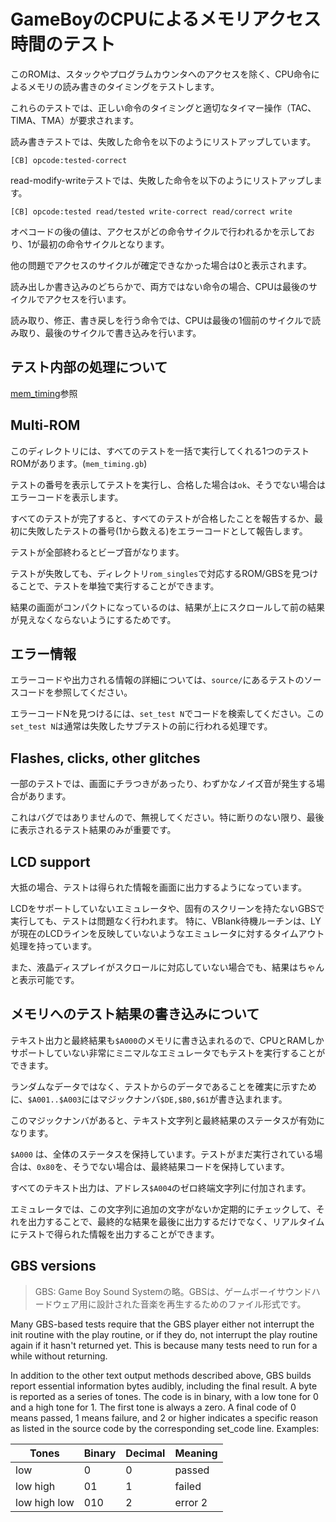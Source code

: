 # GameBoyのCPUによるメモリアクセス時間のテスト

このROMは、スタックやプログラムカウンタへのアクセスを除く、CPU命令によるメモリの読み書きのタイミングをテストします。

これらのテストでは、正しい命令のタイミングと適切なタイマー操作（TAC、TIMA、TMA）が要求されます。

読み書きテストでは、失敗した命令を以下のようにリストアップしています。

```
[CB] opcode:tested-correct
```

read-modify-writeテストでは、失敗した命令を以下のようにリストアップします。

```
[CB] opcode:tested read/tested write-correct read/correct write
```

オペコードの後の値は、アクセスがどの命令サイクルで行われるかを示しており、1が最初の命令サイクルとなります。

他の問題でアクセスのサイクルが確定できなかった場合は0と表示されます。

読み出しか書き込みのどちらかで、両方ではない命令の場合、CPUは最後のサイクルでアクセスを行います。

読み取り、修正、書き戻しを行う命令では、CPUは最後の1個前のサイクルで読み取り、最後のサイクルで書き込みを行います。

## テスト内部の処理について

[mem_timing](../mem_timing/README.ja.md#テスト内部の処理について)参照

## Multi-ROM

このディレクトリには、すべてのテストを一括で実行してくれる1つのテストROMがあります。(`mem_timing.gb`)

テストの番号を表示してテストを実行し、合格した場合は`ok`、そうでない場合はエラーコードを表示します。

すべてのテストが完了すると、すべてのテストが合格したことを報告するか、最初に失敗したテストの番号(1から数える)をエラーコードとして報告します。

テストが全部終わるとビープ音がなります。

テストが失敗しても、ディレクトリ`rom_singles`で対応するROM/GBSを見つけることで、テストを単独で実行することができます。

結果の画面がコンパクトになっているのは、結果が上にスクロールして前の結果が見えなくならないようにするためです。

## エラー情報

エラーコードや出力される情報の詳細については、`source/`にあるテストのソースコードを参照してください。

エラーコードNを見つけるには、`set_test N`でコードを検索してください。この`set_test N`は通常は失敗したサブテストの前に行われる処理です。

## Flashes, clicks, other glitches

一部のテストでは、画面にチラつきがあったり、わずかなノイズ音が発生する場合があります。

これはバグではありませんので、無視してください。特に断りのない限り、最後に表示されるテスト結果のみが重要です。

## LCD support

大抵の場合、テストは得られた情報を画面に出力するようになっています。

LCDをサポートしていないエミュレータや、固有のスクリーンを持たないGBSで実行しても、テストは問題なく行われます。
特に、VBlank待機ルーチンは、LYが現在のLCDラインを反映していないようなエミュレータに対するタイムアウト処理を持っています。

また、液晶ディスプレイがスクロールに対応していない場合でも、結果はちゃんと表示可能です。

## メモリへのテスト結果の書き込みについて

テキスト出力と最終結果も`$A000`のメモリに書き込まれるので、CPUとRAMしかサポートしていない非常にミニマルなエミュレータでもテストを実行することができます。

ランダムなデータではなく、テストからのデータであることを確実に示すために、`$A001..$A003`にはマジックナンバ`$DE,$B0,$61`が書き込まれます。

このマジックナンバがあると、テキスト文字列と最終結果のステータスが有効になります。

`$A000` は、全体のステータスを保持しています。テストがまだ実行されている場合は、`0x80`を、そうでない場合は、最終結果コードを保持しています。

すべてのテキスト出力は、アドレス`$A004`のゼロ終端文字列に付加されます。

エミュレータでは、この文字列に追加の文字がないか定期的にチェックして、それを出力することで、最終的な結果を最後に出力するだけでなく、リアルタイムにテストで得られた情報を出力することができます。

## GBS versions

> GBS: Game Boy Sound Systemの略。GBSは、ゲームボーイサウンドハードウェア用に設計された音楽を再生するためのファイル形式です。

Many GBS-based tests require that the GBS player either not interrupt the init routine with the play routine, or if they do, not interrupt the play routine again if it hasn't returned yet. This is because many tests need to run for a while without returning.

In addition to the other text output methods described above, GBS builds report essential information bytes audibly, including the final result.
A byte is reported as a series of tones. The code is in binary, with a low tone for 0 and a high tone for 1. The first tone is always a zero.
A final code of 0 means passed, 1 means failure, and 2 or higher indicates a specific reason as listed in the source code by the corresponding set_code line.
Examples:

Tones        | Binary | Decimal | Meaning
-----------  | ------ | ------- | -------
low          |  0     | 0       | passed
low high     |  01    | 1       | failed
low high low | 010    | 2       | error 2
